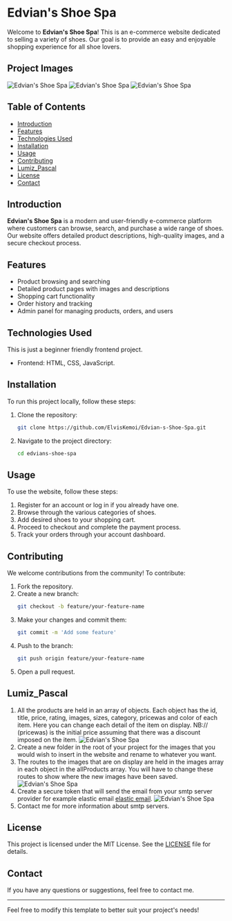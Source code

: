 # Edvian's Shoe Spa

Welcome to **Edvian's Shoe Spa**! This is an e-commerce website dedicated to selling a variety of shoes. Our goal is to provide an easy and enjoyable shopping experience for all shoe lovers.

## Project Images

![Edvian's Shoe Spa](/Project%20Images/image.png)
![Edvian's Shoe Spa](/Project%20Images/image%20copy.png)
![Edvian's Shoe Spa](/Project%20Images/image%20copy%202.png)

## Table of Contents

- [Introduction](#introduction)
- [Features](#features)
- [Technologies Used](#technologies-used)
- [Installation](#installation)
- [Usage](#usage)
- [Contributing](#contributing)
- [Lumiz_Pascal](#Lumiz_Pascal)
- [License](#license)
- [Contact](#contact)

## Introduction

**Edvian's Shoe Spa** is a modern and user-friendly e-commerce platform where customers can browse, search, and purchase a wide range of shoes. Our website offers detailed product descriptions, high-quality images, and a secure checkout process.

## Features

- Product browsing and searching
- Detailed product pages with images and descriptions
- Shopping cart functionality
- Order history and tracking
- Admin panel for managing products, orders, and users

## Technologies Used

This is just a beginner friendly frontend project.

- Frontend: HTML, CSS, JavaScript.

## Installation

To run this project locally, follow these steps:

1. Clone the repository:
   ```sh
   git clone https://github.com/ElvisKemoi/Edvian-s-Shoe-Spa.git
   ```
2. Navigate to the project directory:

   ```sh
   cd edvians-shoe-spa
   ```

## Usage

To use the website, follow these steps:

1. Register for an account or log in if you already have one.
2. Browse through the various categories of shoes.
3. Add desired shoes to your shopping cart.
4. Proceed to checkout and complete the payment process.
5. Track your orders through your account dashboard.

## Contributing

We welcome contributions from the community! To contribute:

1. Fork the repository.
2. Create a new branch:
   ```sh
   git checkout -b feature/your-feature-name
   ```
3. Make your changes and commit them:
   ```sh
   git commit -m 'Add some feature'
   ```
4. Push to the branch:
   ```sh
   git push origin feature/your-feature-name
   ```
5. Open a pull request.

## Lumiz_Pascal

1. All the products are held in an array of objects. Each object has the id, title, price, rating, images, sizes, category, pricewas and color of each item. Here you can change each detail of the item on display.
   NB:// (pricewas) is the initial price assuming that there was a discount imposed on the item.
   ![Edvian's Shoe Spa](/Learning%20Images/image.png)
2. Create a new folder in the root of your project for the images that you would wish to insert in the website and rename to whatever you want.
3. The routes to the images that are on display are held in the images array in each object in the allProducts array. You will have to change these routes to show where the new images have been saved.
   ![Edvian's Shoe Spa](/Learning%20Images/image%20copy.png)
4. Create a secure token that will send the email from your smtp server provider for example elastic email [elastic email](https://app.elasticemail.com/).
   ![Edvian's Shoe Spa](/Learning%20Images/image%20copy%202.png)
5. Contact me for more information about smtp servers.

## License

This project is licensed under the MIT License. See the [LICENSE](LICENSE) file for details.

## Contact

If you have any questions or suggestions, feel free to contact me.

---

Feel free to modify this template to better suit your project's needs!
